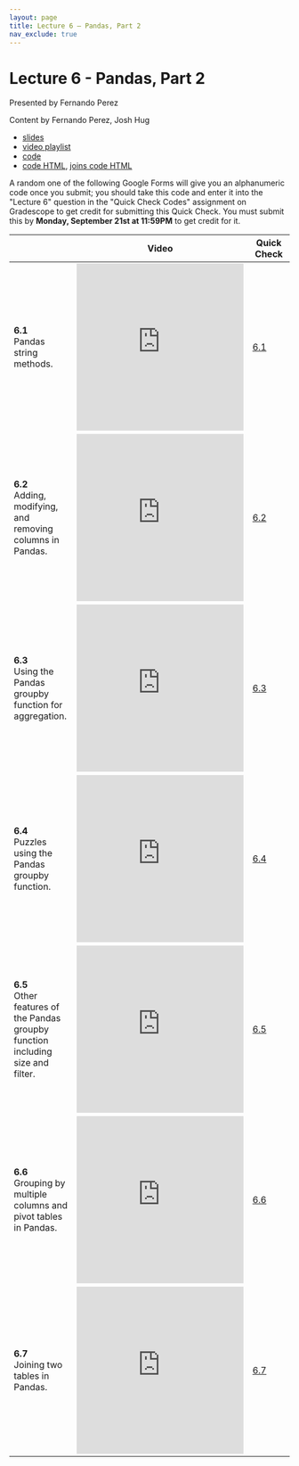 ```yaml
---
layout: page
title: Lecture 6 – Pandas, Part 2
nav_exclude: true
---
```


# Lecture 6 - Pandas, Part 2

Presented by Fernando Perez

Content by Fernando Perez, Josh Hug


- [slides](https://docs.google.com/presentation/d/1m_ZbB9dbJkj492TOqYxZBf1XOOfxOA-rLULWKgm8r9I/edit?usp=sharing)
- [video playlist](https://www.youtube.com/playlist?list=PLQCcNQgUcDfp21l5oA5Z2xjDhL4dFi753)
- [code](https://data100.datahub.berkeley.edu/hub/user-redirect/git-sync?repo=https://github.com/DS-100/fa20&subPath=lecture/lec06/)
- [code HTML](../../resources/assets/lectures/lec06/lec06.html), [joins code HTML](../../resources/assets/lectures/lec06/lec06_joins.html)

A random one of the following Google Forms will give you an alphanumeric code once you submit; you should take this code and enter it into the "Lecture 6" question in the "Quick Check Codes" assignment on Gradescope to get credit for submitting this Quick Check. You must submit this by **Monday, September 21st at 11:59PM** to get credit for it.

<table>
<colgroup>
<col style="width: 25%" />
<col style="width: 25%" />
<col style="width: 25%" />
</colgroup>
<thead>
<tr class="header">
<th></th>
<th>Video</th>
<th>Quick Check</th>
</tr>
</thead>
<tbody>
<tr>
<td><strong>6.1</strong> <br> Pandas string methods.</td>
<td><iframe width="300" height="300" height src="https://youtube.com/embed/lybOZSG--YM" frameborder="0" allow="accelerometer; autoplay; encrypted-media; gyroscope; picture-in-picture" allowfullscreen></iframe></td>
<td><a href="https://docs.google.com/forms/d/e/1FAIpQLSf-ZSumv5WsDb36Ci-VLPXeibznhLNP7sNo7A6ct57OXJydkw/viewform" target="\_blank">6.1</a></td>
</tr>
<tr>
<td><strong>6.2</strong> <br> Adding, modifying, and removing columns in Pandas.</td>
<td><iframe width="300" height="300" height src="https://youtube.com/embed/r6q56MEek2g" frameborder="0" allow="accelerometer; autoplay; encrypted-media; gyroscope; picture-in-picture" allowfullscreen></iframe></td>
<td><a href="https://docs.google.com/forms/d/e/1FAIpQLSfphZogJkeaMjtepfF5ahC1zhB2TyJhlyyGgQTvqZ-K2xdxOA/viewform" target="\_blank">6.2</a></td>
</tr>
<tr>
<td><strong>6.3</strong> <br> Using the Pandas groupby function for aggregation.</td>
<td><iframe width="300" height="300" height src="https://youtube.com/embed/GyuNUyqLKEE" frameborder="0" allow="accelerometer; autoplay; encrypted-media; gyroscope; picture-in-picture" allowfullscreen></iframe></td>
<td><a href="https://docs.google.com/forms/d/e/1FAIpQLSdZEXbUQfVr2BYr1TFvqsHToII2V5u_8TrK2Y5vF1vS5Opl4Q/viewform" target="\_blank">6.3</a></td>
</tr>
<tr>
<td><strong>6.4</strong> <br> Puzzles using the Pandas groupby function.</td>
<td><iframe width="300" height="300" height src="https://youtube.com/embed/s-mqbVeC5R8" frameborder="0" allow="accelerometer; autoplay; encrypted-media; gyroscope; picture-in-picture" allowfullscreen></iframe></td>
<td><a href="https://docs.google.com/forms/d/e/1FAIpQLScmgi7aqqLqGLOr5ijHgfAK_FPfYxxV3IabKkdIRGOSFFWiOA/viewform" target="\_blank">6.4</a></td>
</tr>
<tr>
<td><strong>6.5</strong> <br> Other features of the Pandas groupby function including size and filter.</td>
<td><iframe width="300" height="300" height src="https://youtube.com/embed/23TsCQ_gv_A" frameborder="0" allow="accelerometer; autoplay; encrypted-media; gyroscope; picture-in-picture" allowfullscreen></iframe></td>
<td><a href="https://docs.google.com/forms/d/e/1FAIpQLSfyTh-5iB5HLdu9tRo2hUF1qbnoEKczo7TrRc_via9sCZ6l0Q/viewform" target="\_blank">6.5</a></td>
</tr>
<tr>
<td><strong>6.6</strong> <br> Grouping by multiple columns and pivot tables in Pandas.</td>
<td><iframe width="300" height="300" height src="https://youtube.com/embed/WYeqD_Bk9yk" frameborder="0" allow="accelerometer; autoplay; encrypted-media; gyroscope; picture-in-picture" allowfullscreen></iframe></td>
<td><a href="https://docs.google.com/forms/d/e/1FAIpQLSfEaVSG7lY5A7Pzs3rs_BnVJAJwFzGvgTCxYeKde6D4Sw793g/viewform" target="\_blank">6.6</a></td>
</tr>
<tr>
<td><strong>6.7</strong> <br> Joining two tables in Pandas.</td>
<td><iframe width="300" height="300" height src="https://youtube.com/embed/lXPogGKR-AU" frameborder="0" allow="accelerometer; autoplay; encrypted-media; gyroscope; picture-in-picture" allowfullscreen></iframe></td>
<td><a href="https://docs.google.com/forms/d/e/1FAIpQLSe4JRPI8Ubl7VYyOMITXodqRxiRhpMftVmvfhBHvs1l1pcSdA/viewform" target="\_blank">6.7</a></td>
</tr>
